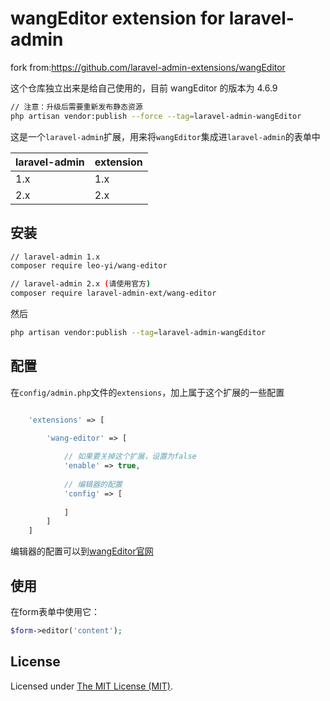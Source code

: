 wangEditor extension for laravel-admin
======
fork from:https://github.com/laravel-admin-extensions/wangEditor

这个仓库独立出来是给自己使用的，目前 wangEditor 的版本为 4.6.9

``` bash
// 注意：升级后需要重新发布静态资源
php artisan vendor:publish --force --tag=laravel-admin-wangEditor
```

这是一个`laravel-admin`扩展，用来将`wangEditor`集成进`laravel-admin`的表单中

laravel-admin | extension
---- | ---
1.x | 1.x
2.x |2.x

## 安装

```bash
// laravel-admin 1.x
composer require leo-yi/wang-editor

// laravel-admin 2.x (请使用官方)
composer require laravel-admin-ext/wang-editor
```

然后
```bash
php artisan vendor:publish --tag=laravel-admin-wangEditor
```

## 配置

在`config/admin.php`文件的`extensions`，加上属于这个扩展的一些配置
```php

    'extensions' => [

        'wang-editor' => [
        
            // 如果要关掉这个扩展，设置为false
            'enable' => true,
            
            // 编辑器的配置
            'config' => [
                
            ]
        ]
    ]

```

编辑器的配置可以到[wangEditor官网](http://www.wangeditor.com/)

## 使用

在form表单中使用它：
```php
$form->editor('content');
```

License
------------
Licensed under [The MIT License (MIT)](LICENSE).
